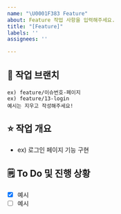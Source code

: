 ```yaml
---
name: "\U0001F383 Feature"
about: Feature 작업 사항을 입력해주세요.
title: "[Feature]"
labels: ''
assignees: ''

---
```


## 🌸 작업 브랜치
```
ex) feature/이슈번호-페이지
ex) feature/13-login
예시는 지우고 작성해주세요!
```
   
## ⭐ 작업 개요
- ex) 로그인 페이지 기능 구현
   
## 🗒️ To Do 및 진행 상황
- [x] 예시
- [ ] 예시
